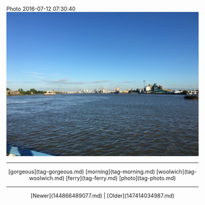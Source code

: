 <!--
title: Photo 2016-07-12 07
date: 2020-06-28T14:38:48.440Z
tags: gorgeous, morning, woolwich, ferry, photo
-->

Photo 2016-07-12 07:30:40
![](147279913707-0.jpg)

<!--BOTTOM-POST-NAVIGATION-->
---

<center>[gorgeous](tag-gorgeous.md) [morning](tag-morning.md) [woolwich](tag-woolwich.md) [ferry](tag-ferry.md) [photo](tag-photo.md)</center>

---

<center>[Newer](144866489077.md) | [Older](147414034987.md)</center>